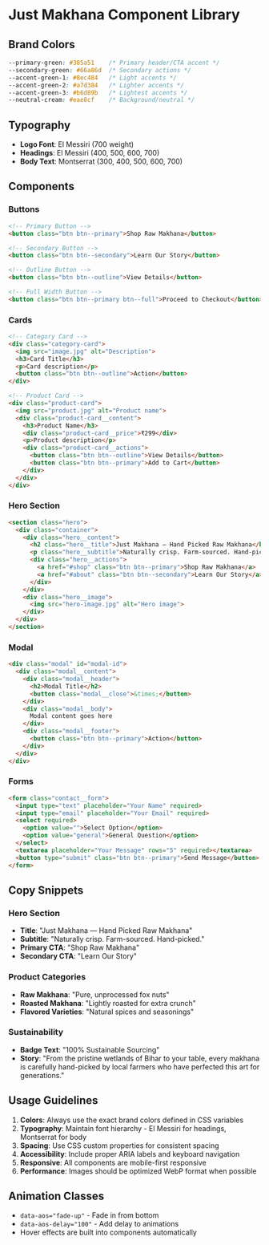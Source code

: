 # Just Makhana Component Library

## Brand Colors
```css
--primary-green: #385a51    /* Primary header/CTA accent */
--secondary-green: #66a86d  /* Secondary actions */
--accent-green-1: #8ec484   /* Light accents */
--accent-green-2: #a7d384   /* Lighter accents */
--accent-green-3: #b6d89b   /* Lightest accents */
--neutral-cream: #eae8cf    /* Background/neutral */
```

## Typography
- **Logo Font**: El Messiri (700 weight)
- **Headings**: El Messiri (400, 500, 600, 700)
- **Body Text**: Montserrat (300, 400, 500, 600, 700)

## Components

### Buttons
```html
<!-- Primary Button -->
<button class="btn btn--primary">Shop Raw Makhana</button>

<!-- Secondary Button -->
<button class="btn btn--secondary">Learn Our Story</button>

<!-- Outline Button -->
<button class="btn btn--outline">View Details</button>

<!-- Full Width Button -->
<button class="btn btn--primary btn--full">Proceed to Checkout</button>
```

### Cards
```html
<!-- Category Card -->
<div class="category-card">
  <img src="image.jpg" alt="Description">
  <h3>Card Title</h3>
  <p>Card description</p>
  <button class="btn btn--outline">Action</button>
</div>

<!-- Product Card -->
<div class="product-card">
  <img src="product.jpg" alt="Product name">
  <div class="product-card__content">
    <h3>Product Name</h3>
    <div class="product-card__price">₹299</div>
    <p>Product description</p>
    <div class="product-card__actions">
      <button class="btn btn--outline">View Details</button>
      <button class="btn btn--primary">Add to Cart</button>
    </div>
  </div>
</div>
```

### Hero Section
```html
<section class="hero">
  <div class="container">
    <div class="hero__content">
      <h2 class="hero__title">Just Makhana — Hand Picked Raw Makhana</h2>
      <p class="hero__subtitle">Naturally crisp. Farm-sourced. Hand-picked.</p>
      <div class="hero__actions">
        <a href="#shop" class="btn btn--primary">Shop Raw Makhana</a>
        <a href="#about" class="btn btn--secondary">Learn Our Story</a>
      </div>
    </div>
    <div class="hero__image">
      <img src="hero-image.jpg" alt="Hero image">
    </div>
  </div>
</section>
```

### Modal
```html
<div class="modal" id="modal-id">
  <div class="modal__content">
    <div class="modal__header">
      <h2>Modal Title</h2>
      <button class="modal__close">&times;</button>
    </div>
    <div class="modal__body">
      Modal content goes here
    </div>
    <div class="modal__footer">
      <button class="btn btn--primary">Action</button>
    </div>
  </div>
</div>
```

### Forms
```html
<form class="contact__form">
  <input type="text" placeholder="Your Name" required>
  <input type="email" placeholder="Your Email" required>
  <select required>
    <option value="">Select Option</option>
    <option value="general">General Question</option>
  </select>
  <textarea placeholder="Your Message" rows="5" required></textarea>
  <button type="submit" class="btn btn--primary">Send Message</button>
</form>
```

## Copy Snippets

### Hero Section
- **Title**: "Just Makhana — Hand Picked Raw Makhana"
- **Subtitle**: "Naturally crisp. Farm-sourced. Hand-picked."
- **Primary CTA**: "Shop Raw Makhana"
- **Secondary CTA**: "Learn Our Story"

### Product Categories
- **Raw Makhana**: "Pure, unprocessed fox nuts"
- **Roasted Makhana**: "Lightly roasted for extra crunch"
- **Flavored Varieties**: "Natural spices and seasonings"

### Sustainability
- **Badge Text**: "100% Sustainable Sourcing"
- **Story**: "From the pristine wetlands of Bihar to your table, every makhana is carefully hand-picked by local farmers who have perfected this art for generations."

## Usage Guidelines

1. **Colors**: Always use the exact brand colors defined in CSS variables
2. **Typography**: Maintain font hierarchy - El Messiri for headings, Montserrat for body
3. **Spacing**: Use CSS custom properties for consistent spacing
4. **Accessibility**: Include proper ARIA labels and keyboard navigation
5. **Responsive**: All components are mobile-first responsive
6. **Performance**: Images should be optimized WebP format when possible

## Animation Classes
- `data-aos="fade-up"` - Fade in from bottom
- `data-aos-delay="100"` - Add delay to animations
- Hover effects are built into components automatically
